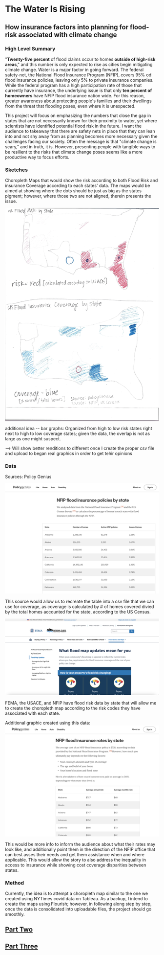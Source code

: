 
# The Water Is Rising
## How insurance factors into planning for flood-risk associated with climate change 

### High Level Summary

"__Twenty-five percent__ of flood claims occur to homes __outside of high-risk areas__," and this number is only expected to rise as cities begin mitigating climate change. Water is a major factor in going forward. The federal safety-net, the National Flood Insurance Program (NFIP), covers 95% od flood insurance policies, leaving only 5% to private insurance companies. While the federal program has a high participation rate of those that currently have insurance, the underlying issue is that only __ten percent of homeowners__ have NFIP flood insurance nation wide. For this reason, greater awareness about protecting people's families and their dwellings from the threat that flooding poses, even where it is unexpected.

This project will focus on emphasizing the numbers that close the gap in states that are not necessarily known for their proximity to water, yet where scientists have identified potential flood risk in the future. I want the audience to takeaway that there are safety nets in place that they can lean into and not shy away from as planning becomes more necessary given the challenges facing our society. Often the message is that "climate change is scary," and in truth, it is. However, presenting people with tangible ways to be resilient to the risks that climate change poses seems like a more productive way to focus efforts.

### Sketches

Choropleth Maps that would show the risk according to both Flood Risk and insurance Coverage according to each states' data. The maps would be aimed at showing where the dots should be just as big as the states pigment; however, where those two are not aligned, therein presents the issue.

![Sketch:](part1sketch.jpg)


additional idea -- bar graphs: Organized from high to low risk states right next to high to low coverage states; given the data, the overlap is not as large as one might suspect.

  -->  Will show better renditions to different once I create the proper csv file and upload to began real graphics in order to get tehir opinions

### Data

Sources: Policy Genius

![screenshot](policygeniusscreenshot.png) 

This source would allow us to recreate the table into a csv file that we can use for coverage, as coverage is calculated by # of homes covered divied by the total homes accounted for the state, according to the US Census.

![screenshot](femascreenshot.png)

FEMA, the USACE, and NFIP have flood risk data by state that will allow me to create the choropleth map according to the risk codes they have associated with each state.

Additional graphic created using this data:
![screenshot](policygeniusscreenshot2.png) 

This would be more info to inform the audience about what their rates may look like, and additionally point them in the direction of the NFIP office that can best asses their needs and get them assistance when and where applicable. This would allow the story to also address the inequality in access to insurance while showing cost coverage disparities between states.


### Method

Currently, the idea is to attempt a choropleth map similar to the one we created using NYTimes covid data on Tableau. As a backup, I intend to create the maps using Flourish; however, in following along step by step, once the data is consolidated into uploadable files, the project should go smoothly.


## [Part Two](https://jada-johnson.github.io/portfolio/finalprojectparttwo.html)

## [Part Three](https://jada-johnson.github.io/portfolio/finalprojectpartthree.html)
